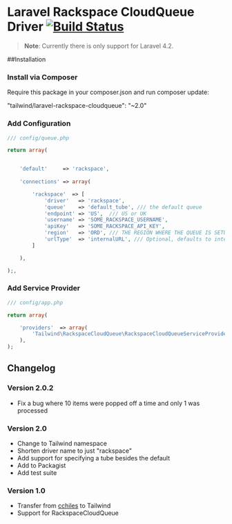 # Laravel Rackspace CloudQueue Driver [![Build Status](https://travis-ci.org/tailwind/laravel-rackspace-cloudqueue.svg?branch=master)](https://travis-ci.org/tailwind/laravel-rackspace-cloudqueue)
> **Note**: Currently there is only support for Laravel 4.2.

##Installation

### Install via Composer
Require this package in your composer.json and run composer update:

"tailwind/laravel-rackspace-cloudqueue": "~2.0"

### Add Configuration

```PHP
/// config/queue.php

return array(


    'default'     => 'rackspace',
    
    'connections' => array(

        'rackspace'  => [
            'driver'   => 'rackspace',
            'queue'    => 'default_tube', /// the default queue
            'endpoint' => 'US',  /// US or UK
            'username' => 'SOME_RACKSPACE_USERNAME',
            'apiKey'   => 'SOME_RACKSPACE_API_KEY',
            'region'   => 'ORD', /// THE REGION WHERE THE QUEUE IS SETUP
            'urlType'  => 'internalURL', /// Optional, defaults to internalURL
        ]

    ),

);,

```

### Add Service Provider

```PHP
/// config/app.php

return array(

    'providers'  => array(
        'Tailwind\RackspaceCloudQueue\RackspaceCloudQueueServiceProvider'
    ),
);

```
	
	

## Changelog

### Version 2.0.2
* Fix a bug where 10 items were popped off a time and only 1 was processed

### Version 2.0
* Change to Tailwind namespace
* Shorten driver name to just "rackspace"
* Add support for specifying a tube besides the default
* Add to Packagist
* Add test suite

### Version 1.0
* Transfer from [cchiles](https://github.com/cchiles) to Tailwind
* Support for RackspaceCloudQueue
